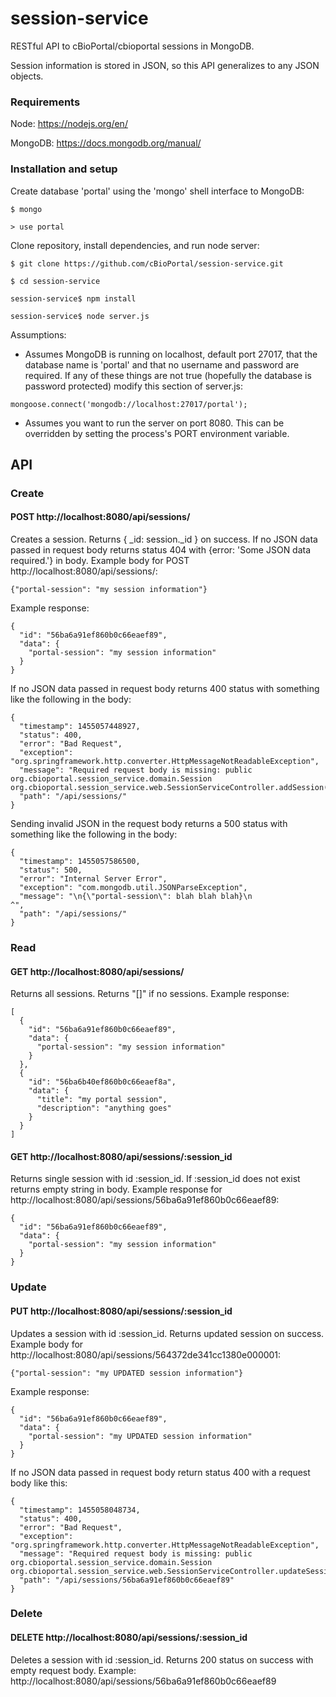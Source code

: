 # session-service

RESTful API to cBioPortal/cbioportal sessions in MongoDB.  

Session information is stored in JSON, so this API generalizes to any JSON objects.

### Requirements

Node: https://nodejs.org/en/

MongoDB: https://docs.mongodb.org/manual/

### Installation and setup

Create database 'portal' using the 'mongo' shell interface to MongoDB:

```
$ mongo

> use portal
```
Clone repository, install dependencies, and run node server:

```
$ git clone https://github.com/cBioPortal/session-service.git

$ cd session-service

session-service$ npm install

session-service$ node server.js
```

Assumptions: 

* Assumes MongoDB is running on localhost, default port 27017, 
that the database name is 'portal' and that no username and password are required.
If any of these things are not true (hopefully the database is password protected)
modify this section of server.js:
```
mongoose.connect('mongodb://localhost:27017/portal');
```
* Assumes you want to run the server on port 8080.  This can be overridden by
setting the process's PORT environment variable.


## API

### Create

#### POST http://localhost:8080/api/sessions/
Creates a session.  Returns { _id: session._id } on success.
If no JSON data passed in request body returns status 404 with 
{error: 'Some JSON data required.'} in body.
Example body for POST http://localhost:8080/api/sessions/:
```
{"portal-session": "my session information"}
```
Example response:
```
{
  "id": "56ba6a91ef860b0c66eaef89",
  "data": {
    "portal-session": "my session information"
  }
}
```
If no JSON data passed in request body returns 400 status
with something like the following in the body:
```
{
  "timestamp": 1455057448927,
  "status": 400,
  "error": "Bad Request",
  "exception": "org.springframework.http.converter.HttpMessageNotReadableException",
  "message": "Required request body is missing: public org.cbioportal.session_service.domain.Session org.cbioportal.session_service.web.SessionServiceController.addSession(java.lang.String)",
  "path": "/api/sessions/"
}
```
Sending invalid JSON in the request body returns a 500 status
with something like the following in the body:
```
{
  "timestamp": 1455057586500,
  "status": 500,
  "error": "Internal Server Error",
  "exception": "com.mongodb.util.JSONParseException",
  "message": "\n{\"portal-session\": blah blah blah}\n                   ^",
  "path": "/api/sessions/"
}
```

### Read

#### GET http://localhost:8080/api/sessions/
Returns all sessions.  Returns "[]" if no sessions.  Example response:
```
[
  {
    "id": "56ba6a91ef860b0c66eaef89",
    "data": {
      "portal-session": "my session information"
    }
  },
  {
    "id": "56ba6b40ef860b0c66eaef8a",
    "data": {
      "title": "my portal session",
      "description": "anything goes"
    }
  }
]
```

#### GET http://localhost:8080/api/sessions/:session_id
Returns single session with id :session_id.  If :session_id does 
not exist returns empty string in body.
Example response for http://localhost:8080/api/sessions/56ba6a91ef860b0c66eaef89:
```
{
  "id": "56ba6a91ef860b0c66eaef89",
  "data": {
    "portal-session": "my session information"
  }
}
```

### Update

#### PUT http://localhost:8080/api/sessions/:session_id
Updates a session with id :session_id.  Returns updated session
on success. 
Example body for http://localhost:8080/api/sessions/564372de341cc1380e000001:
```
{"portal-session": "my UPDATED session information"}
```
Example response:
```
{
  "id": "56ba6a91ef860b0c66eaef89",
  "data": {
    "portal-session": "my UPDATED session information"
  }
}
```
If no JSON data passed in request body return status 400 with a request
body like this:
```
{
  "timestamp": 1455058048734,
  "status": 400,
  "error": "Bad Request",
  "exception": "org.springframework.http.converter.HttpMessageNotReadableException",
  "message": "Required request body is missing: public org.cbioportal.session_service.domain.Session org.cbioportal.session_service.web.SessionServiceController.updateSession(java.lang.String,java.lang.String)",
  "path": "/api/sessions/56ba6a91ef860b0c66eaef89"
}
```

### Delete

#### DELETE http://localhost:8080/api/sessions/:session_id
Deletes a session with id :session_id.
Returns 200 status on success with empty request body. 
Example: http://localhost:8080/api/sessions/56ba6a91ef860b0c66eaef89




